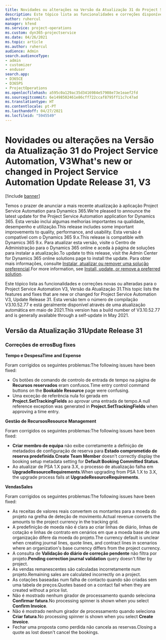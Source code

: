 ```yaml
---
title: Novidades ou alterações na Versão da Atualização 31 do Project Service Automation, V3
description: Este tópico lista as funcionalidades e correções disponíveis no Project Service Automation V3, Versão da Atualização 31, V3.
author: ruhercul
manager: kfend
ms.service: project-operations
ms.custom: dyn365-projectservice
ms.date: 04/26/2021
ms.topic: article
ms.author: ruhercul
audience: Admin
search.audienceType:
- admin
- customizer
- enduser
search.app:
- D365CE
- D365PS
- ProjectOperations
ms.openlocfilehash: a595c0a129ac35d3416984e57908e73e1eaef2fd
ms.sourcegitcommit: 6e1498502461e86cff722ccaf8795ff11c7c47ad
ms.translationtype: HT
ms.contentlocale: pt-PT
ms.lasthandoff: 04/27/2021
ms.locfileid: "5945549"
---
```

# <a name="whats-new-or-changed-in-project-service-automation-update-release-31-v3"></a><span data-ttu-id="9cd76-103">Novidades ou alterações na Versão da Atualização 31 do Project Service Automation, V3</span><span class="sxs-lookup"><span data-stu-id="9cd76-103">What's new or changed in Project Service Automation Update Release 31, V3</span></span>

[!include [banner](../includes/psa-now-project-operations.md)]

<span data-ttu-id="9cd76-104">Temos o prazer de anunciar a mais recente atualização à aplicação Project Service Automation para Dynamics 365.</span><span class="sxs-lookup"><span data-stu-id="9cd76-104">We’re pleased to announce the latest update for the Project Service Automation application for Dynamics 365.</span></span> <span data-ttu-id="9cd76-105">Esta versão inclui algumas melhorias importantes na qualidade, desempenho e utilização.</span><span class="sxs-lookup"><span data-stu-id="9cd76-105">This release includes some important improvements to quality, performance, and usability.</span></span> <span data-ttu-id="9cd76-106">Esta versão é compatível com o Dynamics 365 9.x.</span><span class="sxs-lookup"><span data-stu-id="9cd76-106">This release is compatible with Dynamics 365 9.x.</span></span> <span data-ttu-id="9cd76-107">Para atualizar esta versão, visite o Centro de Administração para o Dynamics 365 online e aceda à página de soluções para instalar a atualização.</span><span class="sxs-lookup"><span data-stu-id="9cd76-107">To update to this release, visit the Admin Center for Dynamics 365 online solutions page to install the update.</span></span> <span data-ttu-id="9cd76-108">Para obter mais informações, consulte [Instalar, atualizar ou remover uma solução preferencial](/power-platform/admin/install-remove-preferred-solution).</span><span class="sxs-lookup"><span data-stu-id="9cd76-108">For more information, see [Install, update, or remove a preferred solution](/power-platform/admin/install-remove-preferred-solution).</span></span>

<span data-ttu-id="9cd76-109">Este tópico lista as funcionalidades e correções novas ou alteradas para o Project Service Automation V3, Versão da Atualização 31.</span><span class="sxs-lookup"><span data-stu-id="9cd76-109">This topic lists the features and fixes that are new or changed for Project Service Automation V3, Update Release 31.</span></span> <span data-ttu-id="9cd76-110">Esta versão tem o número de compilação V3.10.52.77 e está geralmente disponível através de uma atualização automática em maio de 2021.</span><span class="sxs-lookup"><span data-stu-id="9cd76-110">This version has a build number of V3.10.52.77 and is generally available through a self-update in May 2021.</span></span>

## <a name="update-release-31"></a><span data-ttu-id="9cd76-111">Versão da Atualização 31</span><span class="sxs-lookup"><span data-stu-id="9cd76-111">Update Release 31</span></span>

### <a name="bug-fixes"></a><span data-ttu-id="9cd76-112">Correções de erros</span><span class="sxs-lookup"><span data-stu-id="9cd76-112">Bug fixes</span></span>

<span data-ttu-id="9cd76-113">**Tempo e Despesa**</span><span class="sxs-lookup"><span data-stu-id="9cd76-113">**Time and Expense**</span></span>

<span data-ttu-id="9cd76-114">Foram corrigidos os seguintes problemas:</span><span class="sxs-lookup"><span data-stu-id="9cd76-114">The following issues have been fixed:</span></span>

- <span data-ttu-id="9cd76-115">Os botões de comando de controlo de entrada de tempo na página de **Recursos reservados** eram confusos.</span><span class="sxs-lookup"><span data-stu-id="9cd76-115">Time entry control command buttons on the **Bookable Resource** page were confusing.</span></span>
- <span data-ttu-id="9cd76-116">Uma exceção de referência nula foi gerada em **Project.SetTrackingFields** ao aprovar uma entrada de tempo.</span><span class="sxs-lookup"><span data-stu-id="9cd76-116">A null reference exception was generated in **Project.SetTrackingFields** when approving a time entry.</span></span>

<span data-ttu-id="9cd76-117">**Gestão de Recursos**</span><span class="sxs-lookup"><span data-stu-id="9cd76-117">**Resource Management**</span></span>

<span data-ttu-id="9cd76-118">Foram corrigidos os seguintes problemas:</span><span class="sxs-lookup"><span data-stu-id="9cd76-118">The following issues have been fixed:</span></span>

- <span data-ttu-id="9cd76-119">**Criar membro de equipa** não exibe corretamente a definição de metadados de configuração de reserva para **Estado comprometido de reserva predefinida**.</span><span class="sxs-lookup"><span data-stu-id="9cd76-119">**Create Team Member** doesn't correctly display the booking setup metadata setting for **Default Booking Committed Status**.</span></span>
- <span data-ttu-id="9cd76-120">Ao atualizar de PSA 1.X para 3.X, o processo de atualização falha em **UpgradeResourceRequirements**.</span><span class="sxs-lookup"><span data-stu-id="9cd76-120">When upgrading from PSA 1.X to 3.X, the upgrade process fails at **UpgradeResourceRequirements**.</span></span>


<span data-ttu-id="9cd76-121">**Vendas**</span><span class="sxs-lookup"><span data-stu-id="9cd76-121">**Sales**</span></span>

<span data-ttu-id="9cd76-122">Foram corrigidos os seguintes problemas:</span><span class="sxs-lookup"><span data-stu-id="9cd76-122">The following issues have been fixed:</span></span>

- <span data-ttu-id="9cd76-123">As receitas de valores reais convertem os montantes para a moeda do projeto na grelha de deteção de movimento.</span><span class="sxs-lookup"><span data-stu-id="9cd76-123">Actual revenue converts the amounts to the project currency in the tracking grid.</span></span>
- <span data-ttu-id="9cd76-124">A predefinição de moeda não é clara ao criar linhas de diário, linhas de cotação e linhas de contrato em cenários em que a moeda base de uma organização difere da moeda do projeto.</span><span class="sxs-lookup"><span data-stu-id="9cd76-124">The currency default is unclear when creating journal lines, quote lines, and contract lines in scenarios where an organization's base currency differs from the project currency.</span></span>
- <span data-ttu-id="9cd76-125">A consulta de **Validação do diário de correção pendente** não filtra por projeto.</span><span class="sxs-lookup"><span data-stu-id="9cd76-125">**Pending correction journal validation** query doesn't filter by project.</span></span>
- <span data-ttu-id="9cd76-126">As vendas remanescentes são calculadas incorretamente num projeto.</span><span class="sxs-lookup"><span data-stu-id="9cd76-126">Remaining sales are calculated incorrectly on a project.</span></span>
- <span data-ttu-id="9cd76-127">As cotações baseadas num falha de contacto quando são criadas sem uma tabela de preços.</span><span class="sxs-lookup"><span data-stu-id="9cd76-127">Quotes based on a contact fail when they are created without a price list.</span></span>
- <span data-ttu-id="9cd76-128">Não é mostrado nenhum girador de processamento quando seleciona **Confirmar fatura**.</span><span class="sxs-lookup"><span data-stu-id="9cd76-128">No processing spinner is shown when you select **Confirm Invoice**.</span></span>
- <span data-ttu-id="9cd76-129">Não é mostrado nenhum girador de processamento quando seleciona **Criar fatura**.</span><span class="sxs-lookup"><span data-stu-id="9cd76-129">No processing spinner is shown when you select **Create Invoice**.</span></span>
- <span data-ttu-id="9cd76-130">Fechar uma proposta como perdida não cancela as reservas.</span><span class="sxs-lookup"><span data-stu-id="9cd76-130">Closing a quote as lost doesn't cancel the bookings.</span></span>








